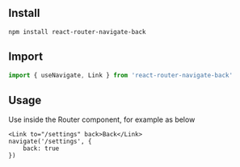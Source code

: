 ## Install

```npm
npm install react-router-navigate-back
```

## Import

```js
import { useNavigate, Link } from 'react-router-navigate-back'
```

## Usage

Use inside the Router component, for example as below

```tsx
<Link to="/settings" back>Back</Link>
navigate('/settings', {
    back: true
})
```
